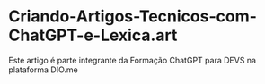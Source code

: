 # Criando-Artigos-Tecnicos-com-ChatGPT-e-Lexica.art
Este artigo é parte integrante da Formação ChatGPT para DEVS na plataforma DIO.me
